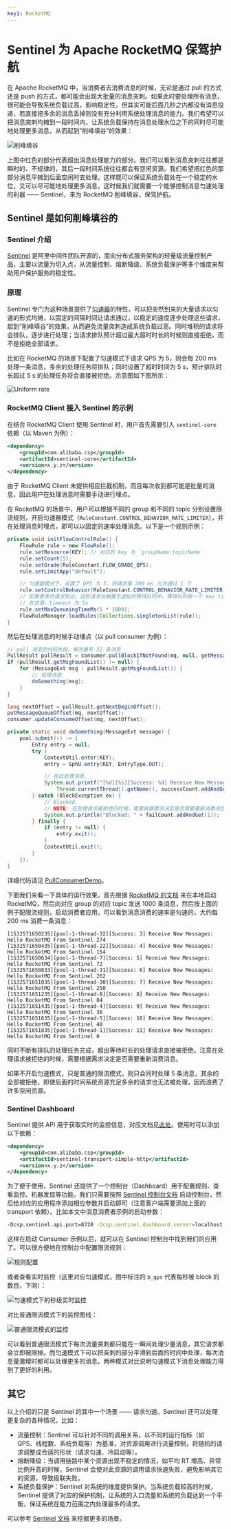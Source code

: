```yaml
---
key1: RocketMQ
---
```


# Sentinel 为 Apache RocketMQ 保驾护航

在 Apache RocketMQ 中，当消费者去消费消息的时候，无论是通过 pull 的方式还是 push 的方式，都可能会出现大批量的消息突刺。如果此时要处理所有消息，很可能会导致系统负载过高，影响稳定性。但其实可能后面几秒之内都没有消息投递，若直接把多余的消息丢掉则没有充分利用系统处理消息的能力。我们希望可以把消息突刺均摊到一段时间内，让系统负载保持在消息处理水位之下的同时尽可能地处理更多消息，从而起到“削峰填谷”的效果：

![削峰填谷](https://github.com/alibaba/Sentinel/wiki/image/mq-traffic-peak-clipping.png) 

上图中红色的部分代表超出消息处理能力的部分。我们可以看到消息突刺往往都是瞬时的、不规律的，其后一段时间系统往往都会有空闲资源。我们希望把红色的那部分消息平摊到后面空闲时去处理，这样既可以保证系统负载处在一个稳定的水位，又可以尽可能地处理更多消息，这时候我们就需要一个能够控制消息匀速处理的利器 —— Sentinel，来为 RocketMQ 削峰填谷，保驾护航。

## Sentinel 是如何削峰填谷的

### Sentinel 介绍

[Sentinel](https://github.com/alibaba/Sentinel) 是阿里中间件团队开源的，面向分布式服务架构的轻量级流量控制产品，主要以流量为切入点，从流量控制、熔断降级、系统负载保护等多个维度来帮助用户保护服务的稳定性。

### 原理

Sentinel 专门为这种场景提供了[匀速器](https://github.com/alibaba/Sentinel/wiki/%E9%99%90%E6%B5%81---%E5%8C%80%E9%80%9F%E5%99%A8)的特性，可以把突然到来的大量请求以匀速的形式均摊，以固定的间隔时间让请求通过，以稳定的速度逐步处理这些请求，起到“削峰填谷”的效果，从而避免流量突刺造成系统负载过高。同时堆积的请求将会排队，逐步进行处理；当请求排队预计超过最大超时时长的时候则直接拒绝，而不是拒绝全部请求。

比如在 RocketMQ 的场景下配置了匀速模式下请求 QPS 为 5，则会每 200 ms 处理一条消息，多余的处理任务将排队；同时设置了超时时间为 5 s，预计排队时长超过 5 s 的处理任务将会直接被拒绝。示意图如下图所示：

![Uniform rate](https://github.com/alibaba/Sentinel/wiki/image/uniform-speed-queue.png)

### RocketMQ Client 接入 Sentinel 的示例

在结合 RocketMQ Client 使用 Sentinel 时，用户首先需要引入 `sentinel-core` 依赖（以 Maven 为例）：

```xml
<dependency>
    <groupId>com.alibaba.csp</groupId>
    <artifactId>sentinel-core</artifactId>
    <version>x.y.z</version>
</dependency>
```

由于 RocketMQ Client 未提供相应拦截机制，而且每次收到都可能是批量的消息，因此用户在处理消息时需要手动进行埋点。

在 RocketMQ 的场景中，用户可以根据不同的 group 和不同的 topic 分别设置限流规则，开启匀速器模式（`RuleConstant.CONTROL_BEHAVIOR_RATE_LIMITER`），并在处理消息时埋点，即可以以固定的速率处理消息。以下是一个规则示例：

```java
private void initFlowControlRule() {
    FlowRule rule = new FlowRule();
    rule.setResource(KEY); // 对应的 key 为 `groupName:topicName`
    rule.setCount(5);
    rule.setGrade(RuleConstant.FLOW_GRADE_QPS);
    rule.setLimitApp("default");

    // 匀速器模式下，设置了 QPS 为 5，则请求每 200 ms 允许通过 1 个
    rule.setControlBehavior(RuleConstant.CONTROL_BEHAVIOR_RATE_LIMITER);
    // 如果更多的请求到达，这些请求会被置于虚拟的等待队列中。等待队列有一个 max timeout，如果请求预计的等待时间超过这个时间会直接被 block
    // 在这里，timeout 为 5s
    rule.setMaxQueueingTimeMs(5 * 1000);
    FlowRuleManager.loadRules(Collections.singletonList(rule));
}
```

然后在处理消息的时候手动埋点（以 pull consumer 为例）：

```java
// pull 消息的代码片段，每次最多 32 条消息
PullResult pullResult = consumer.pullBlockIfNotFound(mq, null, getMessageQueueOffset(mq), 32);
if (pullResult.getMsgFoundList() != null) {
    for (MessageExt msg : pullResult.getMsgFoundList()) {
        // 处理消息
        doSomething(msg);
    }
}

long nextOffset = pullResult.getNextBeginOffset();
putMessageQueueOffset(mq, nextOffset);
consumer.updateConsumeOffset(mq, nextOffset);
```

```java
private static void doSomething(MessageExt message) {
    pool.submit(() -> {
        Entry entry = null;
        try {
            ContextUtil.enter(KEY);
            entry = SphU.entry(KEY, EntryType.OUT);

            // 在此处理消息.
            System.out.printf("[%d][%s][Success: %d] Receive New Messages: %s %n", System.currentTimeMillis(),
                Thread.currentThread().getName(), successCount.addAndGet(1), , new String(message.getBody()));
        } catch (BlockException ex) {
            // Blocked.
			// NOTE: 在处理请求被拒绝的时候，需要根据需求决定是否需要重新消费消息
            System.out.println("Blocked: " + failCount.addAndGet(1));
        } finally {
            if (entry != null) {
                entry.exit();
            }
            ContextUtil.exit();
        }
    });
}
```

详细代码请见 [PullConsumerDemo](https://github.com/alibaba/Sentinel/blob/master/sentinel-demo/sentinel-demo-rocketmq/src/main/java/com/alibaba/csp/sentinel/demo/rocketmq/PullConsumerDemo.java)。

下面我们来看一下具体的运行效果。首先根据 [RocketMQ 的文档](https://rocketmq.apache.org/docs/quick-start/) 来在本地启动 RocketMQ，然后向对应 group 的对应 topic 发送 1000 条消息，然后按上面的例子配限流规则，启动消费者应用。可以看到消息消费的速率是匀速的，大约每 200 ms 消费一条消息：

```
[1532571650235][pool-1-thread-32][Success: 3] Receive New Messages: Hello RocketMQ From Sentinel 274 
[1532571650435][pool-1-thread-22][Success: 4] Receive New Messages: Hello RocketMQ From Sentinel 154 
[1532571650634][pool-1-thread-7][Success: 5] Receive New Messages: Hello RocketMQ From Sentinel 72 
[1532571650833][pool-1-thread-31][Success: 6] Receive New Messages: Hello RocketMQ From Sentinel 262 
[1532571651035][pool-1-thread-30][Success: 7] Receive New Messages: Hello RocketMQ From Sentinel 250 
[1532571651235][pool-1-thread-8][Success: 8] Receive New Messages: Hello RocketMQ From Sentinel 84 
[1532571651435][pool-1-thread-4][Success: 9] Receive New Messages: Hello RocketMQ From Sentinel 36 
[1532571651635][pool-1-thread-5][Success: 10] Receive New Messages: Hello RocketMQ From Sentinel 48 
[1532571651835][pool-1-thread-1][Success: 11] Receive New Messages: Hello RocketMQ From Sentinel 0 
```

同时不断有排队的处理任务完成，超出等待时长的处理请求直接被拒绝。注意在处理请求被拒绝的时候，需要根据需求决定是否需要重新消费消息。

如果不开启匀速模式，只是普通的限流模式，则只会同时处理 5 条消息，其余的全部被拒绝，即使后面的时间系统资源充足多余的请求也无法被处理，因而浪费了许多空闲资源。

### Sentinel Dashboard

Sentinel 提供 API 用于获取实时的监控信息，对应文档见[此处](https://github.com/alibaba/Sentinel/wiki/%E5%AE%9E%E6%97%B6%E7%9B%91%E6%8E%A7)。使用时可以添加以下依赖：

```xml
<dependency>
    <groupId>com.alibaba.csp</groupId>
    <artifactId>sentinel-transport-simple-http</artifactId>
    <version>x.y.z</version>
</dependency>
```

为了便于使用，Sentinel 还提供了一个控制台（Dashboard）用于配置规则、查看监控、机器发现等功能。我们只需要按照 [Sentinel 控制台文档](https://github.com/alibaba/Sentinel/wiki/%E6%8E%A7%E5%88%B6%E5%8F%B0) 启动控制台，然后给对应的应用程序添加相应参数并启动即可（注意客户端需要添加上面的 transport 依赖）。比如本文中消息消费者示例的启动参数：

```bash
-Dcsp.sentinel.api.port=8720 -Dcsp.sentinel.dashboard.server=localhost:8080 -Dproject.name=sentinel-rocketmq-consumer
```

这样在启动 Consumer 示例以后，就可以在 Sentinel 控制台中找到我们的应用了。可以很方便地在控制台中配置限流规则：

![规则配置](https://github.com/alibaba/Sentinel/wiki/image/mq-sentinel-dashboard-rule.png) 

或者查看实时监控（这里对应匀速模式，图中标注的 `b_qps` 代表每秒被 block 的数目，下同）：

![匀速模式下的秒级实时监控](https://github.com/alibaba/Sentinel/wiki/image/mq-sentinel-dashboard-metrics-uniform.png) 

对比普通限流模式下的监控图线：

![普通限流模式的监控](https://github.com/alibaba/Sentinel/wiki/image/mq-sentinel-dashboard-metrics-normal.png) 

可以看到普通限流模式下每次流量突刺都只能在一瞬间处理少量消息，其它请求都会立即被限掉。而匀速模式下可以把突刺的部分平滑到后面的时间中处理，每次消息量激增时都可以处理更多的消息。两种模式对比说明匀速模式下消息处理能力得到了更好的利用。

## 其它

以上介绍的只是 Sentinel 的其中一个场景 —— 请求匀速。Sentinel 还可以处理更复杂的各种情况，比如：

- 流量控制：Sentinel 可以针对不同的调用关系，以不同的运行指标（如 QPS、线程数、系统负载等）为基准，对资源调用进行流量控制，将随机的请求调整成合适的形状（请求匀速、冷启动等）。
- 熔断降级：当调用链路中某个资源出现不稳定的情况，如平均 RT 增高、异常比例升高的时候，Sentinel 会使对此资源的调用请求快速失败，避免影响其它的资源，导致级联失败。
- 系统负载保护：Sentinel 对系统的维度提供保护。当系统负载较高的时候，Sentinel 提供了对应的保护机制，让系统的入口流量和系统的负载达到一个平衡，保证系统在能力范围之内处理最多的请求。

可以参考 [Sentinel 文档](https://github.com/alibaba/Sentinel/wiki/%E4%B8%BB%E9%A1%B5) 来挖掘更多的场景。